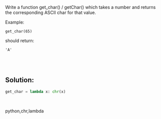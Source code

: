 Write a function get_char() / getChar() which takes a number and returns the corresponding ASCII char for that value.

Example:

```
get_char(65)
```

should return:

```
'A'
```

<br><br>

## Solution:
```py
get_char = lambda x: chr(x)
```


<br>


<tag>python,chr,lambda<tag>
